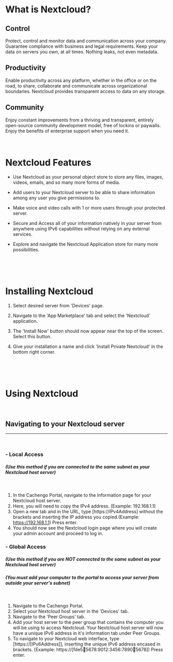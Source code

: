 # What is Nextcloud?
## Control
Protect, control and monitor data and communication across your company. Guarantee compliance with business and legal requirements. Keep your data on servers you own, at all times. Nothing leaks, not even metadata.

## Productivity
Enable productivity across any platform, whether in the office or on the road, to share, collaborate and communicate across organizational boundaries. Nextcloud provides transparent access to data on any storage.

## Community
Enjoy constant improvements from a thriving and transparent, entirely open-source community development model, free of lockins or paywalls. Enjoy the benefits of enterprise support when you need it.
<br />
<br />
<br />

# Nextcloud Features
- Use Nextcloud as your personal object store to store any files, images, videos, emails, and so many more forms of media.

- Add users to your Nextcloud server to be able to share information among any user you give permissions to.

- Make voice and video calls with 1 or more users through your protected server.

- Secure and Access all of your information natively in your server from anywhere using IPv6 capabilities without relying on any external services.

- Explore and navigate the Nextcloud Application store for many more possibilities.
<br />
<br />
<br />

# Installing Nextcloud 
1. Select desired server from 'Devices' page.

2. Navigate to the 'App Marketplace' tab and select the 'Nextcloud' application.

3. The 'Install Now' button should now appear near the top of the screen. Select this button.

4. Give your installation a name and click 'Install Private Nextcloud' in the bottom right corner.
<br />
<br />
<br />


# Using Nextcloud 

<br />

## Navigating to your Nextcloud server
--------------------------------------
<br />

### - Local Access
##### (Use this method if you are connected to the same subnet as your Nextcloud host server)
<br />

1. In the Cachengo Portal, navigate to the information page for your Nextcloud host server.
2. Here, you will need to copy the IPv4 address. (Example: 192.168.1.1)
3. Open a new tab and in the URL, type [https://IPv4Address] without the brackets and inserting the IP address you copied.(Example: https://192.168.1.1) Press enter.
4. You should now see the Nextcloud login page where you will create your admin account and proceed to log in.

### - Global Access
##### (Use this method if you are NOT connected to the same subnet as your Nextcloud host server)
##### (You must add your computer to the portal to access your server from outside your server's subnet)
<br />

1. Navigate to the Cachengo Portal.
2. Select your Nextcloud host server in the 'Devices' tab.
3. Navigate to the 'Peer Groups' tab.
4. Add your host server to the peer group that contains the computer you will be using to access Nextcloud. Your Nextcloud host server will now have a unique IPv6 address in it's information tab under Peer Groups.
5. To navigate to your Nextcloud web interface, type [https://[IPv6Address]], inserting the unique IPv6 address encased in brackets. 
(Example: https://[fde5:1234:5678:9012:3456:7890:1234:5678]) Press enter.
